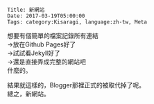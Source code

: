     Title: 新網站
    Date: 2017-03-19T05:00:00
    Tags: category:Kisaragi, language:zh-tw, Meta

想要有個簡單的檔案記錄所有連結<br>
→放在Github Pages好了<br>
→試試看Jekyll好了<br>
→還是直接弄成完整的網站吧<br>
什麼的。<br>

結果就這樣的，Blogger那裡正式的被取代掉了呢。<br>
總之，新網站。
